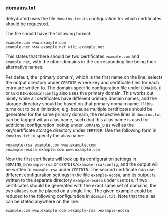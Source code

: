 ### domains.txt

dehydrated uses the file `domains.txt` as configuration for which certificates should be requested.

The file should have the following format:

```text
example.com www.example.com
example.net www.example.net wiki.example.net
```

This states that there should be two certificates `example.com` and `example.net`,
with the other domains in the corresponding line being their alternative names.

Per default, the 'primary domain', which is the first name on the line, selects the
output directory under `CERTDIR` where key and certificate files for each entry are
written to. The domain-specific configuration file under `DOMAINS_D` or `CERTDIR/domain/config` 
also uses the primary domain. This works out nicely while all certificates have different
primary domain names, and the storage directory should be based on that primary domain name.
If this turns out to be a limitation, e.g. because multiple certificates should be
generated for the same primary domain, the respective lines in `domains.txt` can be tagged
wit an alias name, such that this alias name is used for additional configuration lookup
under `DOMAINS_D` as well as the key/certificate storage directory under `CERTDIR`. Use
the following form in `domains.txt` to specify the alias name:

```text
>example-rsa example.com www.example.com
>example-ecdsa example.com www.example.com
```

Now the first certificate will look up its configuration settings in `DOMAINS_D/example-rsa`
or `CERTDIR/example-rsa/config`, and the output will be written to
`example-rsa` under `CERTDIR`. The second certificate can use different configuration
settings in the file `example-ecdsa`, and its output is written to the separate
directory `example-ecdsa` under `CERTDIR`. If two certificates should be generated with the
exact same set of domains, the two aliases can be placed on a single line. The given
example could be reduced to the following configuration in `domains.txt`. Note that the
alias can be stated anywhere on the line.

```text
example.com www.example.com >example-rsa >example-ecdsa
```
